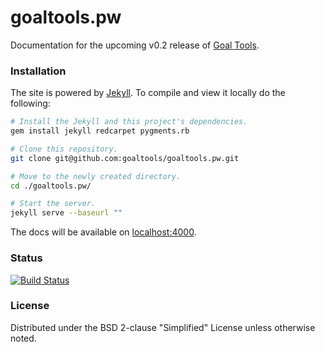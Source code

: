 # goaltools.pw
Documentation for the upcoming v0.2 release of [Goal Tools](https://goaltools.pw/).

### Installation
The site is powered by [Jekyll](https://jekyllrb.com). To compile and view it locally do the following:

```bash
# Install the Jekyll and this project's dependencies.
gem install jekyll redcarpet pygments.rb

# Clone this repository.
git clone git@github.com:goaltools/goaltools.pw.git

# Move to the newly created directory.
cd ./goaltools.pw/

# Start the server.
jekyll serve --baseurl ""
```

The docs will be available on [localhost:4000](http://localhost:4000).

### Status
[![Build Status](https://travis-ci.org/goaltools/goaltools.pw.svg?branch=master)](https://travis-ci.org/goaltools/goaltools.pw)

### License
Distributed under the BSD 2-clause "Simplified" License unless otherwise noted.
